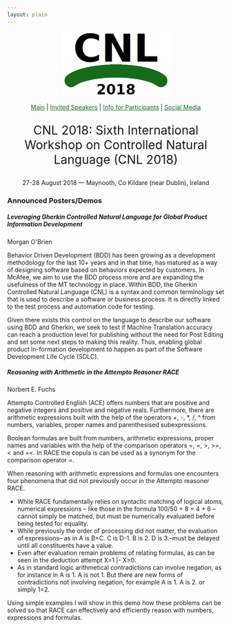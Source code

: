 ```yaml
---
layout: plain
---
```

<style>
a { color: #176B1B; }
#main_content a:hover { color: #30a030; }
</style>
<p align="middle"><img src="cnl2018logo.png" width="250"/></p>
<p class="tabs" align="middle">
<a href="cnl2018.html">Main</a> | <a href="cnl2018speakers.html">Invited Speakers</a>  | <a href="cnl2018info.html">Info for Participants</a> | <a href="cnl2018SM.html">Social Media</a>
</p>
<p align="middle" style="font-size:200%">CNL 2018: Sixth International Workshop on Controlled Natural Language (CNL 2018)</p>
<p align="middle">27-28 August 2018 — Maynooth, Co Kildare (near Dublin), Ireland</p>

### Announced Posters/Demos

##### Leveraging Gherkin Controlled Natural Language for Global Product Information Development

Morgan O'Brien
 
Behavior Driven Development (BDD) has been growing as a development methodology for the last 10+ years and in that time, has matured as a way of designing software based on behaviors expected by customers. In McAfee, we aim to use the BDD process more and are expanding the usefulness of the MT technology in place. Within BDD, the Gherkin Controlled Natural Language (CNL) is a syntax and common terminology set that is used to describe a software or business process. It is directly linked to the test process and automation code for testing.

Given there exists this control on the language to describe our software using BDD and Gherkin, we seek to test if Machine Translation accuracy can reach a production level for publishing without the need for Post Editing and set some next steps to making this reality. Thus, enabling global product in-formation development to happen as part of the Software Development Life Cycle (SDLC).


##### Reasoning with Arithmetic in the Attempto Reasoner RACE
Norbert E. Fuchs

Attempto Controlled English (ACE) offers numbers that are positive and negative integers and positive and negative reals. Furthermore, there are arithmetic expressions built with the help of the operators +, -, *, /, ^ from numbers, variables, proper names and parenthesised subexpressions.

Boolean formulas are built from numbers, arithmetic expressions, proper names and variables with the help of the comparison operators =, \=, >, >=, < and =<. In RACE the copula is can be used as a synonym for the comparison operator =.

When reasoning with arithmetic expressions and formulas one encounters four phenomena that did not previously occur in the Attempto reasoner RACE.
+ While RACE fundamentally relies on syntactic matching of logical atoms, numerical expressions – like those in the formula 100/50 + 8 = 4 + 6 – cannot simply be matched, but must be numerically evaluated before being tested for equality.
+ While previously the order of processing did not matter, the evaluation of expressions– as in A is B+C. C is D-1. B is 2. D is 3.–must be delayed until all constituents have a value.
+ Even after evaluation remain problems of relating formulas, as can be seen in the deduction attempt X=1 \|- X>0.
+ As in standard logic arithmetical contradictions can involve negation, as for instance in A is 1. A is not 1. But there are new forms of contradictions not involving negation, for example A is 1. A is 2. or simply 1=2.

Using simple examples I will show in this demo how these problems can be solved so that RACE can effectively and efficiently reason with numbers, expressions and formulas.
